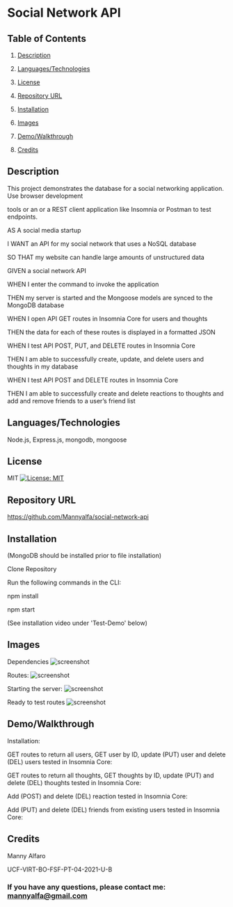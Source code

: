 # Social Network API

## Table of Contents
1. [Description](#description)

2. [Languages/Technologies](#languages-technologies)

3. [License](#license)

4. [Repository URL](#repository-url)

5. [Installation](#installation)

6. [Images](#Images)

7. [Demo/Walkthrough](#demo/walkthrough)

8. [Credits](#credits)

## Description

This project demonstrates the database for a social networking application. Use browser development

tools or an or a REST client application like Insomnia or Postman to test endpoints.

AS A social media startup

I WANT an API for my social network that uses a NoSQL database

SO THAT my website can handle large amounts of unstructured data

GIVEN a social network API

WHEN I enter the command to invoke the application

THEN my server is started and the Mongoose models are synced to the MongoDB database

WHEN I open API GET routes in Insomnia Core for users and thoughts

THEN the data for each of these routes is displayed in a formatted JSON

WHEN I test API POST, PUT, and DELETE routes in Insomnia Core

THEN I am able to successfully create, update, and delete users and thoughts in my database

WHEN I test API POST and DELETE routes in Insomnia Core

THEN I am able to successfully create and delete reactions to thoughts and add and remove friends to a user’s friend list

## Languages/Technologies

Node.js, Express.js, mongodb, mongoose


## License
MIT [![License: MIT](https://img.shields.io/badge/License-MIT-yellow.svg)](https://opensource.org/licenses/MIT)

## Repository URL
https://github.com/Mannyalfa/social-network-api

## Installation

(MongoDB should be installed prior to file installation)

Clone Repository

Run the following commands in the CLI:

npm install

npm start

(See installation video under 'Test-Demo' below)


## Images
Dependencies
![screenshot]()

Routes:
![screenshot]()

Starting the server:
![screenshot]()

Ready to test routes
![screenshot]()

## Demo/Walkthrough
Installation:



GET routes to return all users, GET user by ID, update (PUT) user and delete (DEL) users tested in Insomnia Core:



GET routes to return all thoughts, GET thoughts by ID, update (PUT) and delete (DEL) thoughts tested in Insomnia Core:



Add (POST) and delete (DEL) reaction tested in Insomnia Core:



Add (PUT) and delete (DEL) friends from existing users tested in Insomnia Core:


    

## Credits
Manny Alfaro

UCF-VIRT-BO-FSF-PT-04-2021-U-B


### If you have any questions, please contact me: mannyalfa@gmail.com